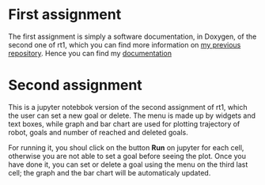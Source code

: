 # First assignment
The first assignment is simply a software documentation, in Doxygen, of the second one of rt1, which you can find more information on [my previous repository](https://github.com/SimoBor99/Rt1_assignment2). Hence you can find my [documentation](https://simobor99.github.io/Rt2_assignments/)

# Second assignment
This is a jupyter notebbok version of the second assignment of rt1, which the user can set a new goal or delete. 
The menu is made up by widgets and text boxes, while graph and bar chart are used for plotting trajectory of robot, goals and number of reached and deleted goals.

For running it, you shoul click on the button **Run** on jupyter for each cell, otherwise you are not able to set a goal before seeing the plot. Once you have done it, you can set or delete a goal using the menu on the third last cell; the graph and the bar chart will be automaticaly updated.
